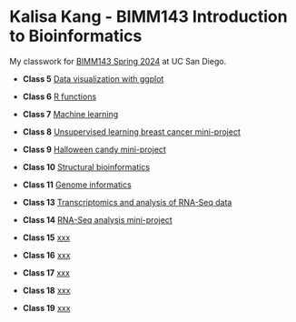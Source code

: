 # Kalisa Kang - BIMM143 Introduction to Bioinformatics
My classwork for [BIMM143 Spring 2024](https://bioboot.github.io/bimm143_S24/) at UC San Diego.

- **Class 5** [Data visualization with ggplot](Class05/Class05.md)

- **Class 6** [R functions](Class06/Class06.md)

- **Class 7** [Machine learning](https://github.com/kalisakang/BIMM143_GitHub/blob/main/Class07/Class07.pdf)

- **Class 8** [Unsupervised learning breast cancer mini-project](https://github.com/kalisakang/BIMM143_GitHub/blob/main/Class08/Class08.pdf)

- **Class 9** [Halloween candy mini-project](https://github.com/kalisakang/BIMM143_GitHub/blob/main/Class09/Class09.pdf)

- **Class 10** [Structural bioinformatics](https://github.com/kalisakang/BIMM143_GitHub/blob/main/Class10/Class10.pdf)

- **Class 11** [Genome informatics](https://github.com/kalisakang/BIMM143_GitHub/blob/main/Class11/Class11.pdf)

- **Class 13** [Transcriptomics and analysis of RNA-Seq data](https://github.com/kalisakang/BIMM143_GitHub/blob/main/Class13/Class13.pdf)

- **Class 14** [RNA-Seq analysis mini-project](https://github.com/kalisakang/BIMM143_GitHub/blob/main/Class14/Class14.pdf)

- **Class 15** [xxx]()

- **Class 16** [xxx]()

- **Class 17** [xxx]()

- **Class 18** [xxx]()

- **Class 19** [xxx]()







